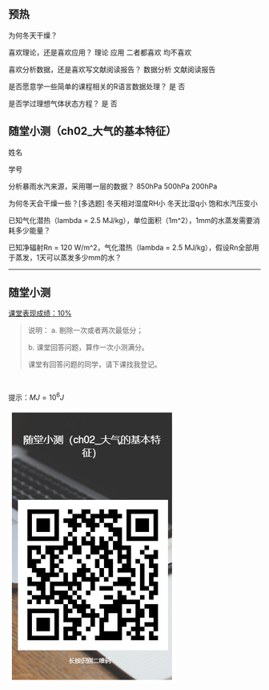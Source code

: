 ## 预热

为何冬天干燥？


喜欢理论，还是喜欢应用？
理论
应用
二者都喜欢
均不喜欢

喜欢分析数据，还是喜欢写文献阅读报告？
数据分析
文献阅读报告

是否愿意学一些简单的课程相关的R语言数据处理？
是
否

是否学过理想气体状态方程？
是
否


## 随堂小测（ch02_大气的基本特征）

姓名

学号

分析暴雨水汽来源，采用哪一层的数据？
850hPa
500hPa
200hPa

为何冬天会干燥一些？[多选题]
冬天相对湿度RH小
冬天比湿q小
饱和水汽压变小

已知气化潜热（lambda = 2.5 MJ/kg），单位面积（1m^2），1mm的水蒸发需要消耗多少能量？

已知净辐射Rn = 120 W/m^2，气化潜热（lambda = 2.5 MJ/kg），假设Rn全部用于蒸发，1天可以蒸发多少mm的水？

---

<h2>随堂小测</h2>

<u>课堂表现成绩：10%</u>

> 说明：
> a. 剔除一次或者两次最低分；
>
> b. 课堂回答问题，算作一次小测满分。
>
> 课堂有回答问题的同学，请下课找我登记。

<br>

提示：$MJ = 10^6 J$

![bg right:50% 70%](images/ch02_大气的基本特征/ch02_小测.png)  
